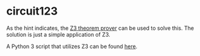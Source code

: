 # circuit123
As the hint indicates, the [Z3 theorem prover](https://github.com/Z3Prover/z3) can be used to solve this. The solution is just a simple application of Z3.

A Python 3 script that utilizes Z3 can be found [here](https://github.com/cppio/picoCTF-2018-Writeups/blob/master/circuit123.py).
